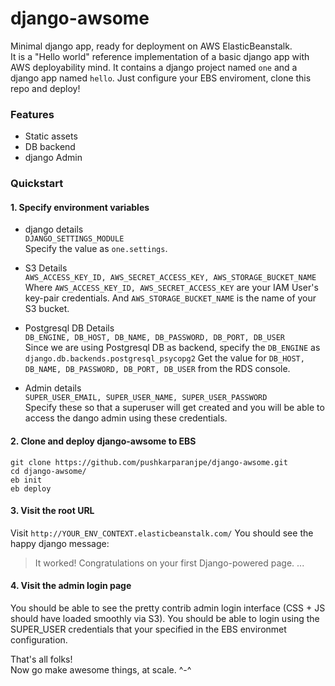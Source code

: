 # django-awsome
Minimal django app, ready for deployment on AWS ElasticBeanstalk.  
It is a "Hello world" reference implementation of a basic django app with AWS deployability mind. It contains a django project named `one` and a django app named `hello`. Just configure your EBS enviroment, clone this repo and deploy!

### Features
* Static assets  
* DB backend  
* django Admin  

### Quickstart

#### 1. Specify environment variables
* django details  
`DJANGO_SETTINGS_MODULE`  
Specify the value as `one.settings`.

* S3 Details  
`AWS_ACCESS_KEY_ID, AWS_SECRET_ACCESS_KEY, AWS_STORAGE_BUCKET_NAME`  
Where `AWS_ACCESS_KEY_ID, AWS_SECRET_ACCESS_KEY` are your IAM User's key-pair credentials. And `AWS_STORAGE_BUCKET_NAME` is the name of your S3 bucket.

* Postgresql DB Details  
`DB_ENGINE, DB_HOST, DB_NAME, DB_PASSWORD, DB_PORT, DB_USER`  
Since we are using Postgresql DB as backend, specify the `DB_ENGINE` as `django.db.backends.postgresql_psycopg2`
Get the value for `DB_HOST, DB_NAME, DB_PASSWORD, DB_PORT, DB_USER` from the RDS console.

* Admin details  
`SUPER_USER_EMAIL, SUPER_USER_NAME, SUPER_USER_PASSWORD`  
Specify these so that a superuser will get created and you will be able to access the dango admin using these credentials.


#### 2. Clone and deploy django-awsome to EBS
`git clone https://github.com/pushkarparanjpe/django-awsome.git`  
`cd django-awsome/`  
`eb init`  
`eb deploy`  


#### 3. Visit the root URL
Visit `http://YOUR_ENV_CONTEXT.elasticbeanstalk.com/`
You should see the happy django message:
> It worked!
> Congratulations on your first Django-powered page.
> ...


#### 4. Visit the admin login page
You should be able to see the pretty contrib admin login interface (CSS + JS should have loaded smoothly via S3).
You should be able to login using the SUPER_USER credentials that your specified in the EBS environmet configuration.  

That's all folks!  
Now go make awesome things, at scale. ^-^


